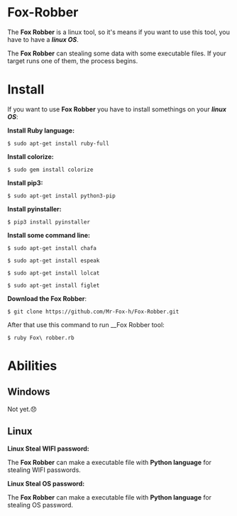 # Fox-Robber

The **Fox Robber** is a linux tool, so it's means if you want to use this tool, you have to have a **_linux OS_**.

The **Fox Robber** can stealing some data with some executable files. If your target runs one of them, the process begins.

# Install

If you want to use **Fox Robber** you have to install somethings on your **_linux OS_**:

**Install Ruby language:**

```
$ sudo apt-get install ruby-full
```

**Install colorize:**

```
$ sudo gem install colorize
```

**Install pip3:**

```
$ sudo apt-get install python3-pip
```

**Install pyinstaller:**

```
$ pip3 install pyinstaller
```

**Install some command line:**

```
$ sudo apt-get install chafa
```

```
$ sudo apt-get install espeak
```

```
$ sudo apt-get install lolcat
```

```
$ sudo apt-get install figlet
```

**Download the Fox Robber**:

```
$ git clone https://github.com/Mr-Fox-h/Fox-Robber.git
```

After that use this command to run \_\_Fox Robber tool:

```
$ ruby Fox\ robber.rb
```

# Abilities

## **Windows**

Not yet.😞

## **Linux**

**Linux Steal WIFI password:**

The **Fox Robber** can make a executable file with **Python language** for stealing WIFI‌ passwords.

**Linux Steal OS password:**

The **Fox Robber** can make a executable file with **Python language** for stealing OS password.
